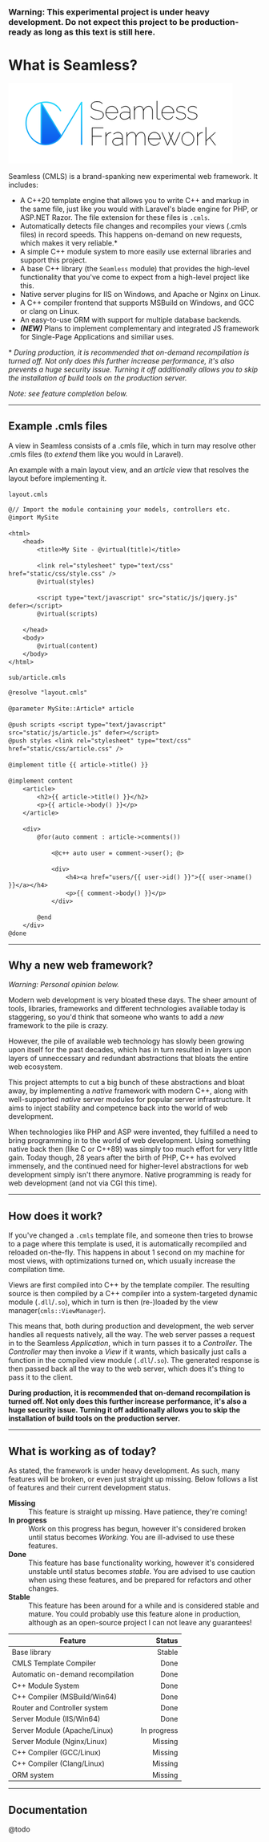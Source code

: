 
### Warning: This experimental project is under heavy development. Do not expect this project to be production-ready as long as this text is still here.

# What is Seamless?


![Seamless Logo][logo]

Seamless (CMLS) is a brand-spanking new experimental web framework. It includes:

* A C++20 template engine that allows you to write C++ and markup in the same file, just like you would with Laravel's blade engine for PHP, or ASP.NET Razor. The file extension for these files is `.cmls`.
* Automatically detects file changes and recompiles your views (.cmls files) in record speeds. This happens on-demand on new requests, which makes it very reliable.\*
* A simple C++ module system to more easily use external libraries and support this project.
* A base C++ library (the `Seamless` module) that provides the high-level functionality that you've come to expect from a high-level project like this.
* Native server plugins for IIS on Windows, and Apache or Nginx on Linux.
* A C++ compiler frontend that supports MSBuild on Windows, and GCC or clang on Linux.
* An easy-to-use ORM with support for multiple database backends.
* ***(NEW)*** Plans to implement complementary and integrated JS framework for Single-Page Applications and similiar uses.

\* *During production, it is recommended that on-demand recompilation is turned off. Not only does this further increase performance, it's also prevents a huge security issue. Turning it off additionally allows you to skip the installation of build tools on the production server.*

*Note: see feature completion below.*

---

## Example .cmls files

A view in Seamless consists of a .cmls file, which in turn may resolve other .cmls files (to *extend* them like you would in Laravel).

An example with a main layout view, and an *article* view that resolves the layout before implementing it.

`layout.cmls`
```cmls
@// Import the module containing your models, controllers etc.
@import MySite

<html>
    <head>
        <title>My Site - @virtual(title)</title>
        
        <link rel="stylesheet" type="text/css" href="static/css/style.css" />
        @virtual(styles)

        <script type="text/javascript" src="static/js/jquery.js" defer></script>
        @virtual(scripts)

    </head>
    <body>
        @virtual(content)
    </body>
</html>
```

`sub/article.cmls`
```cmls
@resolve "layout.cmls"

@parameter MySite::Article* article

@push scripts <script type="text/javascript" src="static/js/article.js" defer></script>
@push styles <link rel="stylesheet" type="text/css" href="static/css/article.css" />

@implement title {{ article->title() }}

@implement content
    <article>
        <h2>{{ article->title() }}</h2>
        <p>{{ article->body() }}</p>
    </article>

    <div>
        @for(auto comment : article->comments())

            <@c++ auto user = comment->user(); @>

            <div>
                <h4><a href="users/{{ user->id() }}">{{ user->name() }}</a></h4>
                <p>{{ comment->body() }}</p>
            </div>

        @end
    </div>
@done
```

---

## Why a new web framework?

*Warning: Personal opinion below.*

Modern web development is very bloated these days. The sheer amount of tools, libraries, frameworks and different technologies available today is staggering, so you'd think that someone who wants to add a *new* framework to the pile is crazy.

However, the pile of available web technology has slowly been growing upon itself for the past decades, which has in turn resulted in layers upon layers of unneccessary and redundant abstractions that bloats the entire web ecosystem.

This project attempts to cut a big bunch of these abstractions and bloat away, by implementing a *native* framework with modern C++, along with well-supported *native* server modules for popular server infrastructure. It aims to inject stability and competence back into the world of web development.

When technologies like PHP and ASP were invented, they fulfilled a need to bring programming in to the world of web development. Using something native back then (like C or C++89) was simply too much effort for very little gain. Today though, 28 years after the birth of PHP, C++ has evolved immensely, and the continued need for higher-level abstractions for web development simply isn't there anymore. Native programming is ready for web development (and not via CGI this time).

---

## How does it work?

If you've changed a `.cmls` template file, and someone then tries to browse to a page where this template is used, it is automatically recompiled and reloaded on-the-fly. This happens in about 1 second on my machine for most views, with optimizations turned on, which usually increase the compilation time.

Views are first compiled into C++ by the template compiler. The resulting source is then compiled by a C++ compiler into a system-targeted dynamic module (`.dll`/`.so`), which in turn is then (re-)loaded by the view manager(`cmls::ViewManager`).

This means that, both during production and development, the web server handles all requests natively, all the way. The web server passes a request in to the Seamless *Application*, which in turn passes it to a *Controller*. The *Controller* may then invoke a *View* if it wants, which basically just calls a function in the compiled view module (`.dll`/`.so`). The generated response is then passed back all the way to the web server, which does it's thing to pass it to the client.

**During production, it is recommended that on-demand recompilation is turned off. Not only does this further increase performance, it's also a huge security issue. Turning it off additionally allows you to skip the installation of build tools on the production server.**

---

## What is working as of today?

As stated, the framework is under heavy development. As such, many features will be broken, or even just straight up missing. Below follows a list of features and their current development status.

<dl>
  <dt><strong>Missing</strong></dt>
  <dd>This feature is straight up missing. Have patience, they're coming!</dd>

  <dt><strong>In progress</strong></dt>
  <dd>Work on this progress has begun, however it's considered broken until status becomes <em>Working</em>. You are ill-advised to use these features.</dd>

  <dt><strong>Done</strong></dt>
  <dd>This feature has base functionality working, however it's considered unstable until status becomes <em>stable</em>. You are advised to use caution when using these features, and be prepared for refactors and other changes.</dd>

  <dt><strong>Stable</strong></dt>
  <dd>This feature has been around for a while and is considered stable and mature. You could probably use this feature alone in production, although as an open-source project I can not leave any guarantees!</dd>
</dl>

| Feature                                | Status       |
| -------------------------------------- |-------------:|
| Base library                           | Stable       |
| CMLS Template Compiler                 | Done         |
| Automatic on-demand recompilation      | Done         |
| C++ Module System                      | Done         |
| C++ Compiler (MSBuild/Win64)           | Done         |
| Router and Controller system           | Done         |
| Server Module (IIS/Win64)              | Done         |
| Server Module (Apache/Linux)           | In progress  |
| Server Module (Nginx/Linux)            | Missing      |
| C++ Compiler (GCC/Linux)               | Missing      |
| C++ Compiler (Clang/Linux)             | Missing      | 
| ORM system                             | Missing      | 

---

## Documentation

@todo

[logo]: ./Design/LogoSmall.png "Seamless Logo"
[perf]: ./Design/LogoSmall.png "Performance"